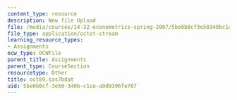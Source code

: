 ```yaml
---
content_type: resource
description: New file Upload
file: /media/courses/14-32-econometrics-spring-2007/5be0b0cf3e50340bc1cea9d9396fe707_oct89.sas7bdat
file_type: application/octet-stream
learning_resource_types:
- Assignments
ocw_type: OCWFile
parent_title: Assignments
parent_type: CourseSection
resourcetype: Other
title: oct89.sas7bdat
uid: 5be0b0cf-3e50-340b-c1ce-a9d9396fe707
---
```

